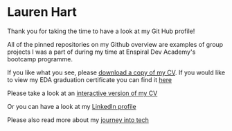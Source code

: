# Lauren Hart 

Thank you for taking the time to have a look at my Git Hub profile!

All of the pinned repositories on my Github overview are examples of group projects I was a part of during my time at Enspiral Dev Academy's bootcamp programme.


If you like what you see, please [download a copy of my CV](https://github.com/lauren-hart/CV-and-Bio/blob/master/Resume.pdf). If you would like to view my EDA graduation certificate you can find it [here](https://github.com/lauren-hart/CV-and-Bio/blob/master/Graduation_cert.pdf)

Please take a look at an [interactive version of my CV](https://lauren-hart.herokuapp.com/)

Or you can have a look at my [LinkedIn profile](https://www.linkedin.com/in/lauren-hart-01551620/)

Please also read more about my [journey into tech](https://skills.org.nz/about/latest-news/general/reigniting-passion-in-the-work-place-with-tech/)
